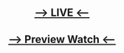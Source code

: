 ## <div align="center"><a href="https://babel-task.netlify.app/" target="_blank"><b>--> LIVE <--</b></a></div>
## <div align="center"><a href="https://youtu.be/xBLR8xAWbvw" target="_blank"><b>--> Preview Watch <--</b></a></div>

